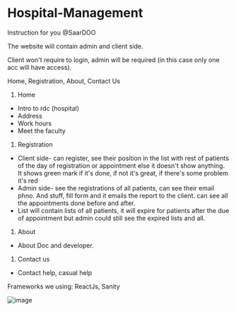 # Hospital-Management

Instruction for you @SaarDOO

The website will contain admin and client side.

Client won't require to login, admin will be required (in this case only one acc will have access).

Home, Registration, About, Contact Us

1. Home
- Intro to rdc (hospital)
- Address
- Work hours
- Meet the faculty
1. Registration
- Client side- can register, see their position in the list with rest of patients of the day of registration or appointment else it doesn't show anything. It shows green mark if it's done, if not it's great, if there's some problem it's red
- Admin side- see the registrations of all patients, can see their email phno. And stuff, fill form and it emails the report to the client. can see all the appointments done before and after.
- List will contain lists of all patients, it will expire for patients after the due of appointment but admin could still see the expired lists and all.
1. About
- About Doc and developer.
1. Contact us
- Contact help, casual help 


Frameworks we using: ReactJs, Sanity


![image](https://user-images.githubusercontent.com/85481905/200872042-8e7acf27-606a-43e3-8eb1-35bc35bc1e30.png)
